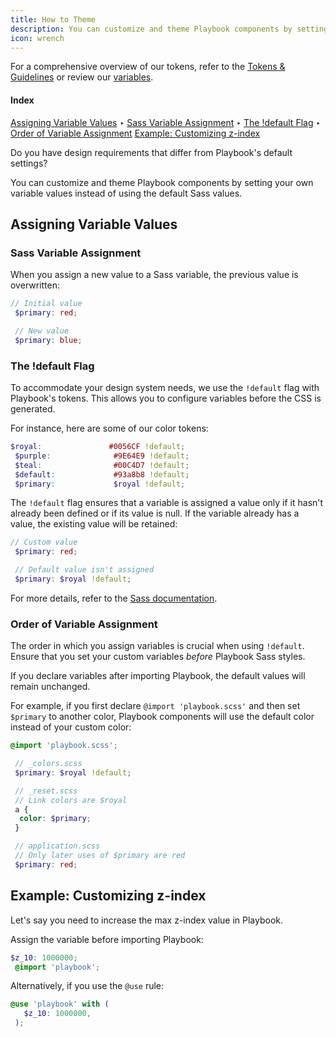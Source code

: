 ```yaml
---
title: How to Theme
description: You can customize and theme Playbook components by setting your own variable values instead of using the default Sass values.
icon: wrench
---
```


For a comprehensive overview of our tokens, refer to the [Tokens & Guidelines](https://playbook.powerapp.cloud/visual_guidelines) or review our [variables](https://github.com/powerhome/playbook/tree/master/playbook/app/pb_kits/playbook/tokens).

#### Index

[Assigning Variable Values](#Assigning-Variable-Values)
‣ [Sass Variable Assignment](#Sass-Variable-Assignment)
‣ [The !default Flag](#The-default-Flag)
‣ [Order of Variable Assignment](#Order-of-Variable-Assignment)
[Example: Customizing z-index](#Example-Customizing-z-index)

Do you have design requirements that differ from Playbook's default settings?

You can customize and theme Playbook components by setting your own variable values instead of using the default Sass values. 

## Assigning Variable Values

### Sass Variable Assignment

When you assign a new value to a Sass variable, the previous value is overwritten:

```scss
// Initial value
 $primary: red;

 // New value
 $primary: blue;
```

### The !default Flag

To accommodate your design system needs, we use the `!default` flag with Playbook's tokens. This allows you to configure variables before the CSS is generated.

For instance, here are some of our color tokens:
```scss
$royal:               #0056CF !default;
 $purple:              #9E64E9 !default;
 $teal:                #00C4D7 !default;
 $default:             #93a8b8 !default;
 $primary:             $royal !default;
```

The `!default` flag ensures that a variable is assigned a value only if it hasn't already been defined or if its value is null. If the variable already has a value, the existing value will be retained:

```scss
// Custom value
 $primary: red;

 // Default value isn't assigned
 $primary: $royal !default;
```

For more details, refer to the [Sass documentation](https://sass-lang.com/documentation/variables/#default-values). 

### Order of Variable Assignment

The order in which you assign variables is crucial when using `!default`. Ensure that you set your custom variables *before* Playbook Sass styles. 

If you declare variables after importing Playbook, the default values will remain unchanged.

For example, if you first declare `@import 'playbook.scss'` and then set `$primary` to another color, Playbook components will use the default color instead of your custom color:

```scss
@import 'playbook.scss';

 // _colors.scss
 $primary: $royal !default;

 // _reset.scss
 // Link colors are $royal
 a {
  color: $primary;
 }

 // application.scss
 // Only later uses of $primary are red
 $primary: red;
```

## Example: Customizing z-index

Let's say you need to increase the max z-index value in Playbook.

Assign the variable before importing Playbook:

```scss
$z_10: 1000000;
 @import 'playbook';
```

Alternatively, if you use the `@use` rule:

```scss
@use 'playbook' with (
   $z_10: 1000000,
 );
```